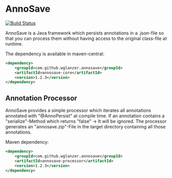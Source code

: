 # AnnoSave 
[![Build Status](https://travis-ci.org/wglanzer/annosave.svg?branch=master)](https://travis-ci.org/wglanzer/annosave)

AnnoSave is a Java framework which persists annotations in a .json-file so that you can process them without having access to the original class-file at runtime.

The dependency is available in maven-central:
 ```xml
 <dependency>
     <groupId>com.github.wglanzer.annosave</groupId>
     <artifactId>annosave-core</artifactId>
     <version>1.2.3</version>
 </dependency>
 ````
 
 ## Annotation Processor
 AnnoSave provides a simple processor which iterates all annotations annotated with "@AnnoPersist" at compile time.
 If an annotation contains a "serialize"-Method which returns "false" -> It will be ignored.
 The processor generates an "annosave.zip"-File in the target directory containing all those annotations.
 

 Maven dependency:
  ```xml
  <dependency>
      <groupId>com.github.wglanzer.annosave</groupId>
      <artifactId>annosave-processor</artifactId>
      <version>1.2.3</version>
  </dependency>
  ````